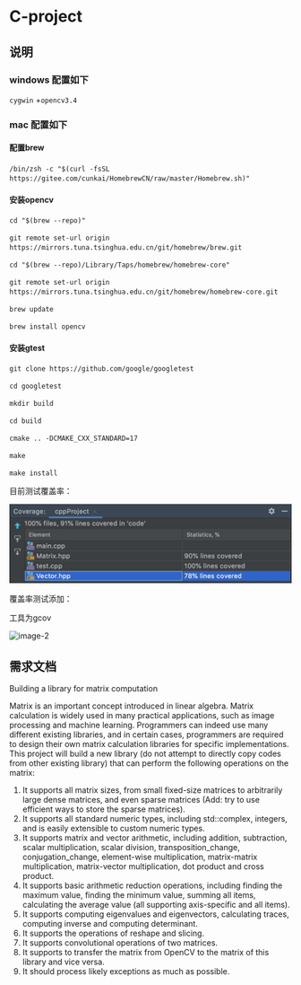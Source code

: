 # C-project
## 说明
### windows 配置如下
`cygwin` +`opencv3.4` 
### mac 配置如下
#### 配置brew
`/bin/zsh -c "$(curl -fsSL https://gitee.com/cunkai/HomebrewCN/raw/master/Homebrew.sh)"`
#### 安装opencv
`cd "$(brew --repo)"`

`git remote set-url origin https://mirrors.tuna.tsinghua.edu.cn/git/homebrew/brew.git`

`cd "$(brew --repo)/Library/Taps/homebrew/homebrew-core"`

`git remote set-url origin https://mirrors.tuna.tsinghua.edu.cn/git/homebrew/homebrew-core.git ` 

`brew update`

`brew install opencv`
#### 安装gtest
`git clone https://github.com/google/googletest`

`cd googletest`

`mkdir build`

`cd build`

`cmake .. -DCMAKE_CXX_STANDARD=17`

`make`

`make install`

目前测试覆盖率：

![image-1](img/coverage.png)

覆盖率测试添加：

工具为gcov

![image-2](img/usage.png)

## 需求文档
Building a library for matrix computation

Matrix is an important concept introduced in linear algebra. Matrix calculation is widely used in many practical applications, such as image processing and machine learning. Programmers can indeed use many different existing libraries, and in certain cases, programmers are required to design their own matrix calculation libraries for specific implementations. This project will build a new library (do not attempt to directly copy codes from other existing library) that can perform the following operations on the matrix:
1) It supports all matrix sizes, from small fixed-size matrices to arbitrarily large dense matrices, and even sparse matrices (Add: try to use efficient ways to store the sparse matrices).
2) It supports all standard numeric types, including std::complex, integers, and is easily extensible to custom numeric types.
3) It supports matrix and vector arithmetic, including addition, subtraction, scalar multiplication, scalar division, transposition_change, conjugation_change, element-wise multiplication, matrix-matrix multiplication, matrix-vector multiplication, dot product and cross product.
4) It supports basic arithmetic reduction operations, including finding the maximum value, finding the minimum value, summing all items, calculating the average value (all supporting axis-specific and all items).
5) It supports computing eigenvalues and eigenvectors, calculating traces, computing inverse and computing determinant.
6) It supports the operations of reshape and slicing.
7) It supports convolutional operations of two matrices.
8) It supports to transfer the matrix from OpenCV to the matrix of this library and vice versa.
9) It should process likely exceptions as much as possible.

